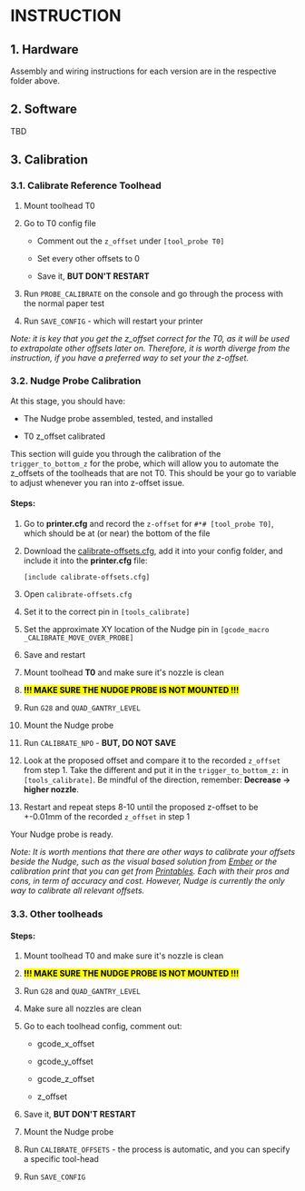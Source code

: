 # INSTRUCTION

## 1. Hardware

Assembly and wiring instructions for each version are in the respective folder above.

## 2. Software

TBD

## 3. Calibration

### 3.1. Calibrate Reference Toolhead

1. Mount toolhead T0

2. Go to T0  config file
   
   - Comment out the `z_offset` under `[tool_probe T0]` 
   
   - Set every other offsets to 0
   
   - Save it, **BUT DON'T RESTART**

3. Run `PROBE_CALIBRATE` on the console and go through the process with the normal paper test

4. Run `SAVE_CONFIG` - which will restart your printer

*Note: it is key that you get the z_offset correct for the T0, as it will be used to extrapolate other offsets later on. Therefore, it is worth diverge from the instruction, if you have a preferred way to set your the z-offset.*

### 3.2. Nudge Probe Calibration

At this stage, you should have:

- The Nudge probe assembled, tested, and installed

- T0 z_offset calibrated

This section will guide you through the calibration of the `trigger_to_bottom_z` for the probe, which will allow you to automate the z_offsets of the toolheads that are not T0. This should be your go to variable to adjust whenever you ran into z-offset issue.

#### Steps:

1. Go to **printer.cfg** and record the `z-offset` for `#*# [tool_probe T0]`, which should be at (or near) the bottom of the file

2. Download the [calibrate-offsets.cfg](https://github.com/VIN-y/MissChanger/blob/main/Software/calibrate-offsets.cfg), add it into your config folder, and include it into the **printer.cfg** file:
   
   ```
   [include calibrate-offsets.cfg]
   ```

3. Open `calibrate-offsets.cfg`

4. Set it to the correct pin in `[tools_calibrate]`

5. Set the approximate XY location of the Nudge pin in `[gcode_macro _CALIBRATE_MOVE_OVER_PROBE]`

6. Save and restart

7. Mount toolhead **T0** and make sure it's nozzle is clean

8. **<mark>!!! MAKE SURE THE NUDGE PROBE IS NOT MOUNTED !!!</mark>** 

9. Run `G28` and `QUAD_GANTRY_LEVEL`

10. Mount the Nudge probe

11. Run `CALIBRATE_NPO` - **BUT, DO NOT SAVE**

12. Look at the proposed offset and compare it to the recorded `z_offset` from step 1. Take the different and put it in the `trigger_to_bottom_z:` in `[tools_calibrate]`. Be mindful of the direction, remember: **Decrease -> higher nozzle**.

13. Restart and repeat steps 8-10 until the proposed z-offset to be +-0.01mm of the recorded `z_offset` in step 1

Your Nudge probe is ready. 

*Note: It is worth mentions that there are other ways to calibrate your offsets beside the Nudge, such as the visual based solution from [Ember](https://www.emberprototypes.com/products/cxc) or the calibration print that you can get from [Printables](https://www.printables.com/model/201707-x-y-and-z-calibration-tool-for-idex-dual-extruder-). Each with their pros and cons, in term of accuracy and cost. However, Nudge is currently the only way to calibrate all relevant offsets.*

### 3.3. Other toolheads

#### Steps:

1. Mount toolhead T0 and make sure it's nozzle is clean

2. <mark>**!!! MAKE SURE THE NUDGE PROBE IS NOT MOUNTED !!!**</mark> 

3. Run `G28` and `QUAD_GANTRY_LEVEL`

4. Make sure all nozzles are clean

5. Go to each toolhead config, comment out:
   
   - gcode_x_offset
   
   - gcode_y_offset
   
   - gcode_z_offset
   
   - z_offset

6. Save it, **BUT DON'T RESTART**

7. Mount the Nudge probe

8. Run `CALIBRATE_OFFSETS` - the process is automatic, and you can specify a specific tool-head

9. Run `SAVE_CONFIG`
